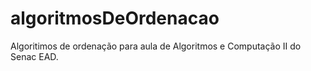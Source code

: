 # algoritmosDeOrdenacao
Algoritimos de ordenação para aula de Algoritmos e Computação II do Senac EAD.

